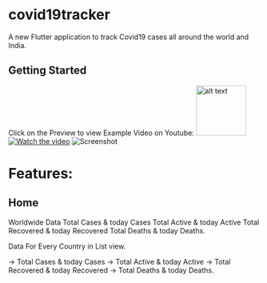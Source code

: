 # covid19tracker

A new Flutter application to track Covid19 cases all around the world and India.

## Getting Started

Click on the Preview to view Example Video on Youtube:
<img src="https://i.ibb.co/4T605CM/home.png" alt="alt text" width="100" height="100">
[![Watch the video](https://img.youtube.com/vi/lRlH9nVWusg/maxresdefault.jpg)](https://youtu.be/lRlH9nVWusg)
![Screenshot](https://i.ibb.co/4T605CM/home.png)
# Features:
## Home
Worldwide Data
Total Cases & today Cases
Total Active & today Active
Total Recovered & today Recovered
Total Deaths & today Deaths.

Data For Every Country in List view. 

-> Total Cases & today Cases
-> Total Active & today Active
-> Total Recovered & today Recovered
-> Total Deaths & today Deaths.
